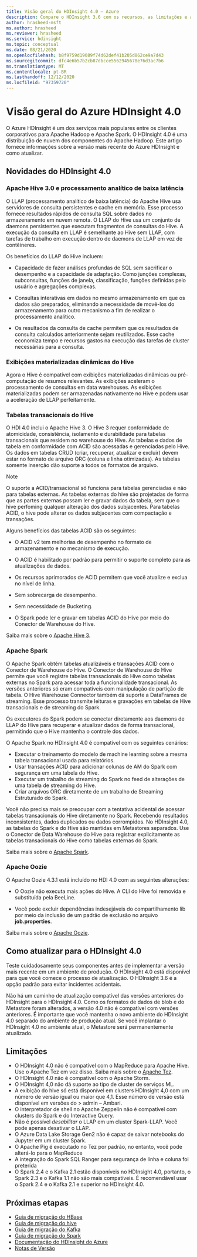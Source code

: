 ```yaml
---
title: Visão geral do HDInsight 4.0 – Azure
description: Compare o HDInsight 3.6 com os recursos, as limitações e as recomendações de atualização do HDInsight 4.0.
author: hrasheed-msft
ms.author: hrasheed
ms.reviewer: hrasheed
ms.service: hdinsight
ms.topic: conceptual
ms.date: 08/21/2020
ms.openlocfilehash: b8f9759d19089f74d62def41b205d862ce9a7d43
ms.sourcegitcommit: dfc4e6b57b2cb87dbcce5562945678e76d3ac7b6
ms.translationtype: MT
ms.contentlocale: pt-BR
ms.lasthandoff: 12/12/2020
ms.locfileid: "97359720"
---
```

# <a name="azure-hdinsight-40-overview"></a>Visão geral do Azure HDInsight 4.0

O Azure HDInsight é um dos serviços mais populares entre os clientes corporativos para Apache Hadoop e Apache Spark. O HDInsight 4.0 é uma distribuição de nuvem dos componentes do Apache Hadoop. Este artigo fornece informações sobre a versão mais recente do Azure HDInsight e como atualizar.

## <a name="whats-new-in-hdinsight-40"></a>Novidades do HDInsight 4.0

### <a name="apache-hive-30-and-low-latency-analytical-processing"></a>Apache Hive 3.0 e processamento analítico de baixa latência

O LLAP (processamento analítico de baixa latência) do Apache Hive usa servidores de consulta persistentes e cache em memória. Esse processo fornece resultados rápidos de consulta SQL sobre dados no armazenamento em nuvem remota. O LLAP do Hive usa um conjunto de daemons persistentes que executam fragmentos de consultas do Hive. A execução da consulta em LLAP é semelhante ao Hive sem LLAP, com tarefas de trabalho em execução dentro de daemons de LLAP em vez de contêineres.

Os benefícios do LLAP do Hive incluem:

* Capacidade de fazer análises profundas de SQL sem sacrificar o desempenho e a capacidade de adaptação. Como junções complexas, subconsultas, funções de janela, classificação, funções definidas pelo usuário e agregações complexas.

* Consultas interativas em dados no mesmo armazenamento em que os dados são preparados, eliminando a necessidade de movê-los do armazenamento para outro mecanismo a fim de realizar o processamento analítico.

* Os resultados da consulta de cache permitem que os resultados de consulta calculados anteriormente sejam reutilizados. Esse cache economiza tempo e recursos gastos na execução das tarefas de cluster necessárias para a consulta.

### <a name="hive-dynamic-materialized-views"></a>Exibições materializadas dinâmicas do Hive

Agora o Hive é compatível com exibições materializadas dinâmicas ou pré-computação de resumos relevantes. As exibições aceleram o processamento de consultas em data warehouses. As exibições materializadas podem ser armazenadas nativamente no Hive e podem usar a aceleração de LLAP perfeitamente.

### <a name="hive-transactional-tables"></a>Tabelas transacionais do Hive

O HDI 4.0 inclui o Apache Hive 3. O Hive 3 requer conformidade de atomicidade, consistência, isolamento e durabilidade para tabelas transacionais que residem no warehouse do Hive. As tabelas e dados de tabela em conformidade com ACID são acessadas e gerenciadas pelo Hive. Os dados em tabelas CRUD (criar, recuperar, atualizar e excluir) devem estar no formato de arquivo ORC (coluna e linha otimizadas). As tabelas somente inserção dão suporte a todos os formatos de arquivo. 

> [!Note]
> O suporte a ACID/transacional só funciona para tabelas gerenciadas e não para tabelas externas. As tabelas externas do hive são projetadas de forma que as partes externas possam ler e gravar dados da tabela, sem que o hive perfoming qualquer alteração dos dados subjacentes. Para tabelas ACID, o hive pode alterar os dados subjacentes com compactação e transações.

Alguns benefícios das tabelas ACID são os seguintes:

* O ACID v2 tem melhorias de desempenho no formato de armazenamento e no mecanismo de execução.

* O ACID é habilitado por padrão para permitir o suporte completo para as atualizações de dados.

* Os recursos aprimorados de ACID permitem que você atualize e exclua no nível de linha.

* Sem sobrecarga de desempenho.

* Sem necessidade de Bucketing.

* O Spark pode ler e gravar em tabelas ACID do Hive por meio do Conector de Warehouse do Hive.

Saiba mais sobre o [Apache Hive 3](https://docs.hortonworks.com/HDPDocuments/HDP3/HDP-3.0.0/hive-overview/content/hive_whats_new_in_this_release_hive.html).

### <a name="apache-spark"></a>Apache Spark

O Apache Spark obtém tabelas atualizáveis e transações ACID com o Conector de Warehouse do Hive. O Conector de Warehouse do Hive permite que você registre tabelas transacionais do Hive como tabelas externas no Spark para acessar toda a funcionalidade transacional. As versões anteriores só eram compatíveis com manipulação de partição de tabela. O Hive Warehouse Connector também dá suporte a DataFrames de streaming.  Esse processo transmite leituras e gravações em tabelas de Hive transacionais e de streaming do Spark.

Os executores do Spark podem se conectar diretamente aos daemons de LLAP do Hive para recuperar e atualizar dados de forma transacional, permitindo que o Hive mantenha o controle dos dados.

O Apache Spark no HDInsight 4.0 é compatível com os seguintes cenários:

* Executar o treinamento do modelo de machine learning sobre a mesma tabela transacional usada para relatórios.
* Usar transações ACID para adicionar colunas de AM do Spark com segurança em uma tabela do Hive.
* Executar um trabalho de streaming do Spark no feed de alterações de uma tabela de streaming do Hive.
* Criar arquivos ORC diretamente de um trabalho de Streaming Estruturado do Spark.

Você não precisa mais se preocupar com a tentativa acidental de acessar tabelas transacionais do Hive diretamente no Spark. Recebendo resultados inconsistentes, dados duplicados ou dados corrompidos. No HDInsight 4.0, as tabelas do Spark e do Hive são mantidas em Metastores separados. Use o Conector de Data Warehouse do Hive para registrar explicitamente as tabelas transacionais do Hive como tabelas externas do Spark.

Saiba mais sobre o [Apache Spark](https://docs.hortonworks.com/HDPDocuments/HDP3/HDP-3.0.0/spark-overview/content/analyzing_data_with_apache_spark.html).

### <a name="apache-oozie"></a>Apache Oozie

O Apache Oozie 4.3.1 está incluído no HDI 4.0 com as seguintes alterações:

* O Oozie não executa mais ações do Hive. A CLI do Hive foi removida e substituída pela BeeLine.

* Você pode excluir dependências indesejáveis do compartilhamento lib por meio da inclusão de um padrão de exclusão no arquivo **job.properties**.

Saiba mais sobre o [Apache Oozie](https://docs.hortonworks.com/HDPDocuments/HDP3/HDP-3.0.0/release-notes/content/patch_oozie.html).

## <a name="how-to-upgrade-to-hdinsight-40"></a>Como atualizar para o HDInsight 4.0

Teste cuidadosamente seus componentes antes de implementar a versão mais recente em um ambiente de produção. O HDInsight 4.0 está disponível para que você comece o processo de atualização. O HDInsight 3.6 é a opção padrão para evitar incidentes acidentais.

Não há um caminho de atualização compatível das versões anteriores do HDInsight para o HDInsight 4.0. Como os formatos de dados de blob e do Metastore foram alterados, a versão 4.0 não é compatível com versões anteriores. É importante que você mantenha o novo ambiente do HDInsight 4.0 separado do ambiente de produção atual. Se você implantar o HDInsight 4.0 no ambiente atual, o Metastore será permanentemente atualizado.  

## <a name="limitations"></a>Limitações

* O HDInsight 4.0 não é compatível com o MapReduce para Apache Hive. Use o Apache Tez em vez disso. Saiba mais sobre o [Apache Tez](https://tez.apache.org/).
* O HDInsight 4.0 não é compatível com o Apache Storm.
* O HDInsight 4,0 não dá suporte ao tipo de cluster de serviços ML.
* A exibição do hive só está disponível em clusters HDInsight 4,0 com um número de versão igual ou maior que 4,1. Esse número de versão está disponível em versões do > admin – Ambari.
* O interpretador de shell no Apache Zeppelin não é compatível com clusters do Spark e do Interactive Query.
* Não é possível *desabilitar* o LLAP em um cluster Spark-LLAP. Você pode apenas desativar o LLAP.
* O Azure Data Lake Storage Gen2 não é capaz de salvar notebooks do Jupyter em um cluster Spark.
* O Apache Pig é executado no Tez por padrão, no entanto, você pode alterá-lo para o MapReduce
* A integração do Spark SQL Ranger para segurança de linha e coluna foi preterida
* O Spark 2.4 e o Kafka 2.1 estão disponíveis no HDInsight 4.0, portanto, o Spark 2.3 e o Kafka 1.1 não são mais compatíveis. É recomendável usar o Spark 2.4 e o Kafka 2.1 e superior no HDInsight 4.0.

## <a name="next-steps"></a>Próximas etapas

* [Guia de migração do HBase](./hbase/apache-hbase-migrate-new-version.md)
* [Guia de migração do hive](./interactive-query/apache-hive-migrate-workloads.md)
* [Guia de migração do Kafka](./kafka/migrate-versions.md)
* [Guia de migração do Spark](./spark/migrate-versions.md)
* [Documentação do HDInsight do Azure](index.yml)
* [Notas de Versão](hdinsight-release-notes.md)
